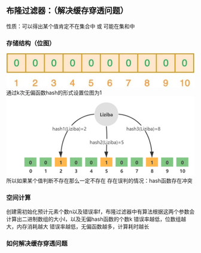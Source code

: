  ## 布隆过滤器：（解决缓存穿透问题）
 性质：可以得出某个值肯定不在集合中 或 可能在集和中
 ### 存储结构（位图）
 ![enter description here](./images/1713238969840.png)
通过k次无偏函数hash的形式设置位图为1
![enter description here](./images/1713239341208.png)
所以如果某个值判断不存在那么一定不存在
存在误判的情况：hash函数存在冲突
### 空间计算
创建需初始化预计元素个数n以及错误率f，布隆过滤器中有算法根据这两个参数会计算出二进制数组的大小l，以及无偏hash函数的个数k
错误率越低，位数组越大，内存消耗越大
错误率越低，无偏函数越多，计算耗时越长
### 如何解决缓存穿透问题

